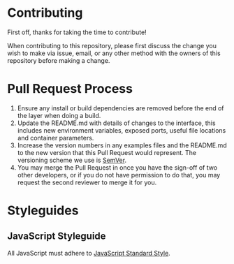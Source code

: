 # Contributing
First off, thanks for taking the time to contribute!

When contributing to this repository, please first discuss the change you wish to make via issue, email, or any other method with the owners of this repository before making a change.

# Pull Request Process
1. Ensure any install or build dependencies are removed before the end of the layer when doing a 
   build.
2. Update the README.md with details of changes to the interface, this includes new environment 
   variables, exposed ports, useful file locations and container parameters.
3. Increase the version numbers in any examples files and the README.md to the new version that this
   Pull Request would represent. The versioning scheme we use is [SemVer](http://semver.org/).
4. You may merge the Pull Request in once you have the sign-off of two other developers, or if you 
   do not have permission to do that, you may request the second reviewer to merge it for you.

# Styleguides

## JavaScript Styleguide
All JavaScript must adhere to [JavaScript Standard Style](https://standardjs.com/).